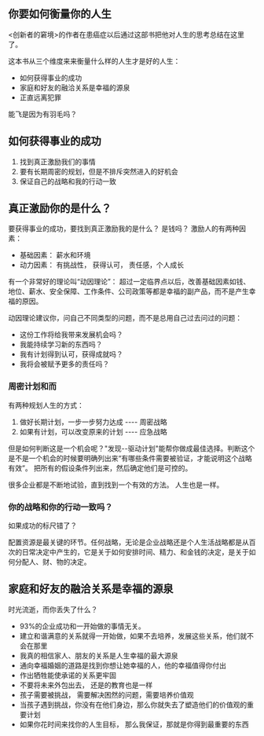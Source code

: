 ## 你要如何衡量你的人生
<创新者的窘境>的作者在患癌症以后通过这部书把他对人生的思考总结在这里了。

这本书从三个维度来来衡量什么样的人生才是好的人生：
- 如何获得事业的成功
- 家庭和好友的融洽关系是幸福的源泉
- 正直远离犯罪

能飞是因为有羽毛吗？

## 如何获得事业的成功
1. 找到真正激励我们的事情
2. 要有长期周密的规划，但是不排斥突然进入的好机会
3. 保证自己的战略和我的行动一致

## 真正激励你的是什么？
要获得事业的成功，要找到真正激励我的是什么？ 是钱吗？ 激励人的有两种因素：
- 基础因素： 薪水和环境
- 动力因素： 有挑战性， 获得认可， 责任感，个人成长

有一个非常好的理论叫“动因理论”： 超过一定临界点以后，改善基础因素如钱、地位、薪水、安全保障、工作条件、公司政策等都是幸福的副产品，而不是产生幸福的原因。

动因理论建议你，问自己不同类型的问题，而不是总用自己过去问过的问题：
- 这份工作将给我带来发展机会吗？
- 我能持续学习新的东西吗？
- 我有计划得到认可，获得成就吗？
- 我将会被赋予更多的责任吗？

### 周密计划和而
有两种规划人生的方式：
1. 做好长期计划，一步一步努力达成 ---- 周密战略
2. 如果有计划，可以改变原来的计划 ---- 应急战略

但是如何判断这是一个机会呢？"发现--驱动计划"能帮你做成最佳选择。判断这个是不是一个机会的时候要明确列出来“有哪些条件需要被验证，才能说明这个战略有效”。 把所有的假设条件列出来，然后确定他们是可控的。

很多企业都是不断地试验，直到找到一个有效的方法。 人生也是一样。

### 你的战略和你的行动一致吗？
如果成功的标尺错了？

配置资源是最关键的环节。任何战略，无论是企业战略还是个人生活战略都是从百次的日常决定中产生的，它是关于如何安排时间、精力、和金钱的决定，是关于如何分配人、财、物的决定。

## 家庭和好友的融洽关系是幸福的源泉
时光流逝，而你丢失了什么？
- 93%的企业成功和一开始做的事情无关。
- 建立和谐满意的关系就得一开始做，如果不去培养，发展这些关系，他们就不会在那里
- 我真的相信家人、朋友的关系是人生幸福的最大源泉
- 通向幸福婚姻的道路是找到你想让她幸福的人，他的幸福值得你付出
- 作出牺牲能使承诺的关系更牢固
- 不要将未来外包出去， 还是的教育也是一样
- 孩子需要被挑战， 需要解决困然的问题，需要培养价值观
- 当孩子遇到挑战，你没有在他们身边，那么你就失去了塑造他们的价值观的重要计划
- 如果你花时间来找你的人生目标， 那么我保证，那就是你得到最重要的东西
